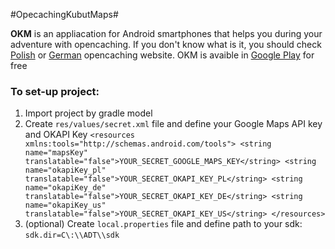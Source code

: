 #OpecachingKubutMaps#

**OKM** is an appliacation for Android smartphones that helps you during your adventure with opencaching. If you don't know what is it, you should check [Polish](https://www.opencaching.pl) or [German](https://www.opencaching.de) opencaching website. OKM is avaible in [Google Play](https://play.google.com/store/apps/details?id=com.opencachingkubutmaps) for free


### To set-up project: ###

1. Import project by gradle model
2. Create `res/values/secret.xml` file and define your Google Maps API key and OKAPI Key
`<resources xmlns:tools="http://schemas.android.com/tools">
    <string name="mapsKey" translatable="false">YOUR_SECRET_GOOGLE_MAPS_KEY</string>
    <string name="okapiKey_pl" translatable="false">YOUR_SECRET_OKAPI_KEY_PL</string>
    <string name="okapiKey_de" translatable="false">YOUR_SECRET_OKAPI_KEY_DE</string>
    <string name="okapiKey_us" translatable="false">YOUR_SECRET_OKAPI_KEY_US</string>
</resources>`
3. (optional) Create `local.properties` file and define path to your sdk:
`sdk.dir=C\:\\ADT\\sdk`
